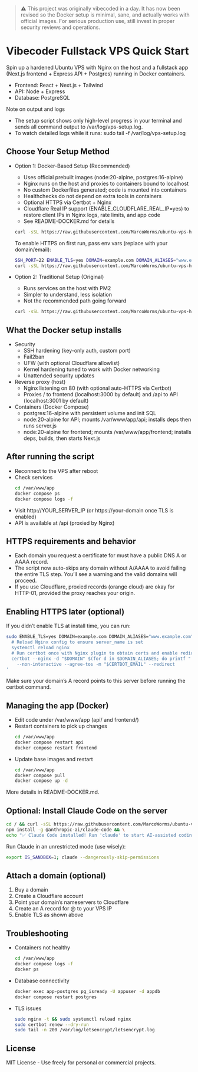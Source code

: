 > ⚠️ This project was originally vibecoded in a day. It has now been revised so the Docker setup is minimal, sane, and actually works with official images. For serious production use, still invest in proper security reviews and operations.

# Vibecoder Fullstack VPS Quick Start

Spin up a hardened Ubuntu VPS with Nginx on the host and a fullstack app (Next.js frontend + Express API + Postgres) running in Docker containers.

- Frontend: React + Next.js + Tailwind
- API: Node + Express
- Database: PostgreSQL

Note on output and logs
- The setup script shows only high-level progress in your terminal and sends all command output to /var/log/vps-setup.log.
- To watch detailed logs while it runs: sudo tail -f /var/log/vps-setup.log

## Choose Your Setup Method

- Option 1: Docker-Based Setup (Recommended)
  - Uses official prebuilt images (node:20-alpine, postgres:16-alpine)
  - Nginx runs on the host and proxies to containers bound to localhost
  - No custom Dockerfiles generated; code is mounted into containers
  - Healthchecks do not depend on extra tools in containers
  - Optional HTTPS via Certbot + Nginx
  - Cloudflare Real IP support (ENABLE_CLOUDFLARE_REAL_IP=yes) to restore client IPs in Nginx logs, rate limits, and app code
  - See README-DOCKER.md for details

  ```bash
  curl -sSL https://raw.githubusercontent.com/MarcoWorms/ubuntu-vps-harden/main/fullstack-harden-docker.sh | sudo bash && sudo reboot
  ```

  To enable HTTPS on first run, pass env vars (replace with your domain/email):
  ```bash
  SSH_PORT=22 ENABLE_TLS=yes DOMAIN=example.com DOMAIN_ALIASES="www.example.com" CERTBOT_EMAIL=you@example.com \
  curl -sSL https://raw.githubusercontent.com/MarcoWorms/ubuntu-vps-harden/main/fullstack-harden-docker.sh | sudo bash && sudo reboot
  ```

- Option 2: Traditional Setup (Original)
  - Runs services on the host with PM2
  - Simpler to understand, less isolation
  - Not the recommended path going forward

  ```bash
  curl -sSL https://raw.githubusercontent.com/MarcoWorms/ubuntu-vps-harden/main/fullstack-harden.sh | sudo bash && sudo reboot
  ```

## What the Docker setup installs

- Security
  - SSH hardening (key-only auth, custom port)
  - Fail2ban
  - UFW (with optional Cloudflare allowlist)
  - Kernel hardening tuned to work with Docker networking
  - Unattended security updates
- Reverse proxy (host)
  - Nginx listening on 80 (with optional auto-HTTPS via Certbot)
  - Proxies / to frontend (localhost:3000 by default) and /api to API (localhost:3001 by default)
- Containers (Docker Compose)
  - postgres:16-alpine with persistent volume and init SQL
  - node:20-alpine for API; mounts /var/www/app/api; installs deps then runs server.js
  - node:20-alpine for frontend; mounts /var/www/app/frontend; installs deps, builds, then starts Next.js

## After running the script

- Reconnect to the VPS after reboot
- Check services
  ```bash
  cd /var/www/app
  docker compose ps
  docker compose logs -f
  ```
- Visit http://YOUR_SERVER_IP (or https://your-domain once TLS is enabled)
- API is available at /api (proxied by Nginx)

## HTTPS requirements and behavior

- Each domain you request a certificate for must have a public DNS A or AAAA record.
- The script now auto-skips any domain without A/AAAA to avoid failing the entire TLS step. You’ll see a warning and the valid domains will proceed.
- If you use Cloudflare, proxied records (orange cloud) are okay for HTTP-01, provided the proxy reaches your origin.

## Enabling HTTPS later (optional)

If you didn’t enable TLS at install time, you can run:

```bash
sudo ENABLE_TLS=yes DOMAIN=example.com DOMAIN_ALIASES="www.example.com" CERTBOT_EMAIL=you@example.com bash -lc '
  # Reload Nginx config to ensure server_name is set
  systemctl reload nginx
  # Run certbot once with Nginx plugin to obtain certs and enable redirect
  certbot --nginx -d "$DOMAIN" $(for d in $DOMAIN_ALIASES; do printf " -d %s" "$d"; done) \
    --non-interactive --agree-tos -m "$CERTBOT_EMAIL" --redirect
'
```

Make sure your domain’s A record points to this server before running the certbot command.

## Managing the app (Docker)

- Edit code under /var/www/app (api/ and frontend/)
- Restart containers to pick up changes
  ```bash
  cd /var/www/app
  docker compose restart api
  docker compose restart frontend
  ```
- Update base images and restart
  ```bash
  cd /var/www/app
  docker compose pull
  docker compose up -d
  ```

More details in README-DOCKER.md.

## Optional: Install Claude Code on the server

```bash
cd / && curl -sSL https://raw.githubusercontent.com/MarcoWorms/ubuntu-vps-hardened-fullstack-webserver/main/CLAUDE.md > CLAUDE.md && \
npm install -g @anthropic-ai/claude-code && \
echo "✅ Claude Code installed! Run 'claude' to start AI-assisted coding"
```

Run Claude in an unrestricted mode (use wisely):
```bash
export IS_SANDBOX=1; claude --dangerously-skip-permissions
```

## Attach a domain (optional)

1. Buy a domain
2. Create a Cloudflare account
3. Point your domain’s nameservers to Cloudflare
4. Create an A record for @ to your VPS IP
5. Enable TLS as shown above

## Troubleshooting

- Containers not healthy
  ```bash
  cd /var/www/app
  docker compose logs -f
  docker ps
  ```
- Database connectivity
  ```bash
  docker exec app-postgres pg_isready -U appuser -d appdb
  docker compose restart postgres
  ```
- TLS issues
  ```bash
  sudo nginx -t && sudo systemctl reload nginx
  sudo certbot renew --dry-run
  sudo tail -n 200 /var/log/letsencrypt/letsencrypt.log
  ```

## License

MIT License - Use freely for personal or commercial projects.
